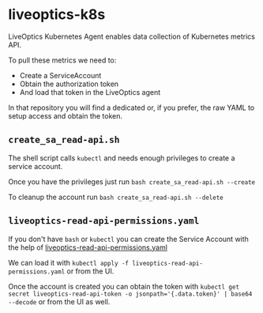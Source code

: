 # liveoptics-k8s
LiveOptics Kubernetes Agent enables data collection of Kubernetes metrics API.

To pull these metrics we need to:
- Create a ServiceAccount
- Obtain the authorization token
- And load that token in the LiveOptics agent

In that repository you will find a dedicated or, if you prefer, the raw YAML to setup access and obtain the token.


## `create_sa_read-api.sh`
The shell script calls `kubectl` and needs enough privileges to create a service account.


Once you have the privileges just run `bash create_sa_read-api.sh --create`

To cleanup the account run `bash create_sa_read-api.sh --delete`


## `liveoptics-read-api-permissions.yaml`

If you don't have `bash` or `kubectl` you can create the Service Account with the help of [liveoptics-read-api-permissions.yaml](liveoptics-read-api-permissions.yaml)

We can load it with `kubectl apply -f liveoptics-read-api-permissions.yaml` or from the UI.

Once the account is created you can obtain the token with `kubectl get secret liveoptics-read-api-token -o jsonpath='{.data.token}' | base64 --decode` or from the UI as well.
